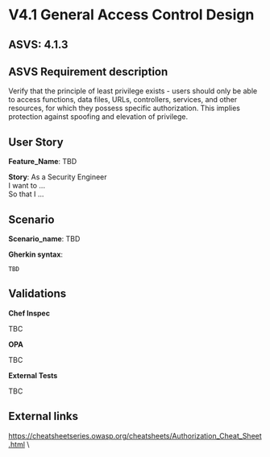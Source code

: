 # V4.1 General Access Control Design

## ASVS: 4.1.3

## ASVS Requirement description

Verify that the principle of least privilege exists - users should only be able to
access functions, data files, URLs, controllers, services, and other resources,
for which they possess specific authorization. This implies protection against
spoofing and elevation of privilege.

## User Story

**Feature_Name**: TBD

**Story**:
As a Security Engineer\
I want to ...\
So that I ...

## Scenario

**Scenario_name**: TBD

**Gherkin syntax**:

```gherkin
TBD
```

## Validations

**Chef Inspec**

TBC

**OPA**

TBC

**External Tests**

TBC

## External links

<https://cheatsheetseries.owasp.org/cheatsheets/Authorization_Cheat_Sheet.html> \
